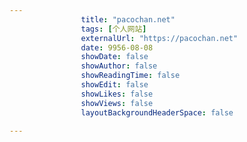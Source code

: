---
                title: "pacochan.net"
                tags: [个人网站]
                externalUrl: "https://pacochan.net"
                date: 9956-08-08
                showDate: false
                showAuthor: false
                showReadingTime: false
                showEdit: false
                showLikes: false
                showViews: false
                layoutBackgroundHeaderSpace: false
                ---

